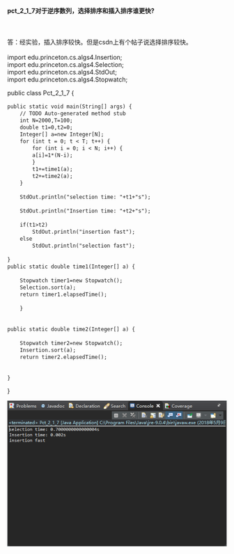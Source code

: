 #### pct_2_1_7对于逆序数列，选择排序和插入排序谁更快?
<br/>
<br/>
答：经实验，插入排序较快。但是csdn上有个帖子说选择排序较快。
<br/>
<br/>
import edu.princeton.cs.algs4.Insertion;<br/>
import edu.princeton.cs.algs4.Selection;<br/>
import edu.princeton.cs.algs4.StdOut;<br/>
import edu.princeton.cs.algs4.Stopwatch;

public class Pct_2_1_7 {

	public static void main(String[] args) {
		// TODO Auto-generated method stub
		int N=2000,T=100;
		double t1=0,t2=0;
		Integer[] a=new Integer[N];
		for (int t = 0; t < T; t++) {
			for (int i = 0; i < N; i++) {
			a[i]=1*(N-i);
			}
			t1+=time1(a);
			t2+=time2(a);
		}

		StdOut.println("selection time: "+t1+"s");

		StdOut.println("Insertion time: "+t2+"s");

		if(t1>t2)
			StdOut.println("insertion fast");
		else
			StdOut.println("selection fast");

	}
	public static double time1(Integer[] a) {

		Stopwatch timer1=new Stopwatch();
		Selection.sort(a);
		return timer1.elapsedTime();

		}


	public static double time2(Integer[] a) {

		Stopwatch timer2=new Stopwatch();
		Insertion.sort(a);
		return timer2.elapsedTime();


	}
}
<br/>

![](.png) 
